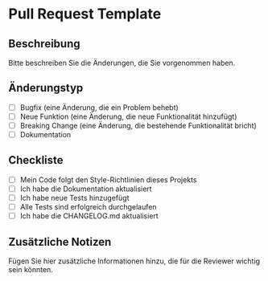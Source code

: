 # Pull Request Template

## Beschreibung

Bitte beschreiben Sie die Änderungen, die Sie vorgenommen haben.

## Änderungstyp

- [ ] Bugfix (eine Änderung, die ein Problem behebt)
- [ ] Neue Funktion (eine Änderung, die neue Funktionalität hinzufügt)
- [ ] Breaking Change (eine Änderung, die bestehende Funktionalität bricht)
- [ ] Dokumentation

## Checkliste

- [ ] Mein Code folgt den Style-Richtlinien dieses Projekts
- [ ] Ich habe die Dokumentation aktualisiert
- [ ] Ich habe neue Tests hinzugefügt
- [ ] Alle Tests sind erfolgreich durchgelaufen
- [ ] Ich habe die CHANGELOG.md aktualisiert

## Zusätzliche Notizen

Fügen Sie hier zusätzliche Informationen hinzu, die für die Reviewer
wichtig sein könnten.
